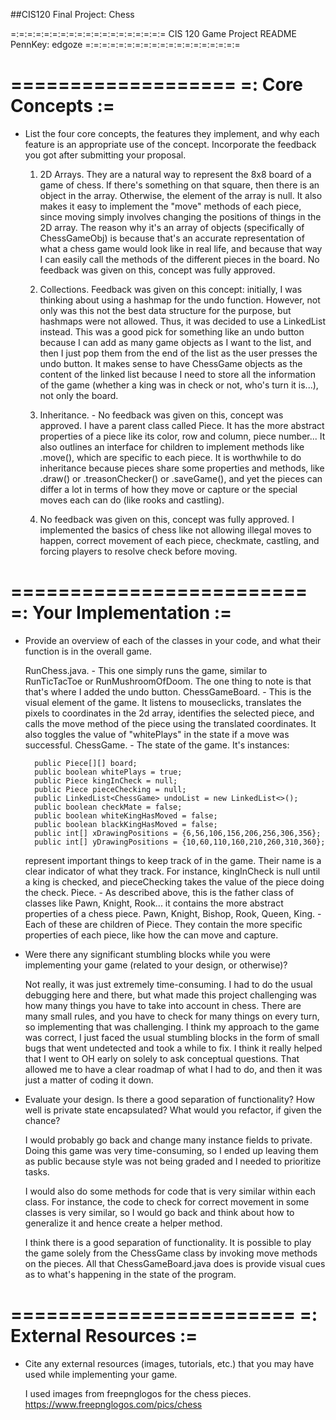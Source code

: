 ##CIS120 Final Project: Chess


=:=:=:=:=:=:=:=:=:=:=:=:=:=:=:=:=:=:=
CIS 120 Game Project README
PennKey: edgoze
=:=:=:=:=:=:=:=:=:=:=:=:=:=:=:=:=:=:=

===================
=: Core Concepts :=
===================

- List the four core concepts, the features they implement, and why each feature
  is an appropriate use of the concept. Incorporate the feedback you got after
  submitting your proposal.

  1. 2D Arrays. They are a natural way to represent the 8x8 board of a game of chess. If there's something on
  that square, then there is an object in the array. Otherwise, the element of the array is null. It also makes it easy
  to implement the "move" methods of each piece, since moving simply involves changing the positions of things in the
  2D array. The reason why it's an array of objects (specifically of ChessGameObj) is because that's an accurate
  representation of what a chess game would look like in real life, and because that way I can easily call the methods
  of the different pieces in the board.
  No feedback was given on this, concept was fully approved.

  2. Collections. Feedback was given on this concept: initially, I was thinking about using a hashmap for the undo
  function. However, not only was this not the best data structure for the purpose, but hashmaps were not allowed.
  Thus, it was decided to use a LinkedList instead. This was a good pick for something like an undo button because
  I can add as many game objects as I want to the list, and then I just pop them from the end of the list as the user
  presses the undo button. It makes sense to have ChessGame objects as the content of the linked list because I need to
  store all the information of the game (whether a king was in check or not, who's turn it is...), not only the board.

  3. Inheritance. - No feedback was given on this, concept was approved. I have a parent class called Piece. It has the
  more abstract properties of a piece like its color, row and column, piece number... It also outlines an interface
  for children to implement methods like .move(), which are specific to each piece. It is worthwhile to do
  inheritance because pieces share some properties and methods, like .draw() or .treasonChecker() or .saveGame(), and
  yet the pieces can differ a lot in terms of how they move or capture or the special moves each can do (like rooks
  and castling).

  4. No feedback was given on this, concept was fully approved. I implemented the basics of chess like not allowing
  illegal moves to happen, correct movement of each piece, checkmate, castling, and forcing players to resolve check
  before moving.

=========================
=: Your Implementation :=
=========================

- Provide an overview of each of the classes in your code, and what their
  function is in the overall game.

    RunChess.java. - This one simply runs the game, similar to RunTicTacToe or RunMushroomOfDoom. The one thing
    to note is that that's where I added the undo button.
    ChessGameBoard. - This is the visual element of the game. It listens to mouseclicks, translates the pixels to
    coordinates in the 2d array, identifies the selected piece, and calls the move method of the piece using the
    translated coordinates. It also toggles the value of "whitePlays" in the state if a move was successful.
    ChessGame. - The state of the game. It's instances:

        public Piece[][] board;
        public boolean whitePlays = true;
        public Piece kingInCheck = null;
        public Piece pieceChecking = null;
        public LinkedList<ChessGame> undoList = new LinkedList<>();
        public boolean checkMate = false;
        public boolean whiteKingHasMoved = false;
        public boolean blackKingHasMoved = false;
        public int[] xDrawingPositions = {6,56,106,156,206,256,306,356};
        public int[] yDrawingPositions = {10,60,110,160,210,260,310,360};

    represent important things to keep track of in the game. Their name is a clear indicator of what they track. For
    instance, kingInCheck is null until a king is checked, and pieceChecking takes the value of the piece doing the
    check.
    Piece. - As described above, this is the father class of classes like Pawn, Knight, Rook... it contains the more
    abstract properties of a chess piece.
    Pawn, Knight, Bishop, Rook, Queen, King. - Each of these are children of Piece. They contain the more specific
    properties of each piece, like how the can move and capture.

- Were there any significant stumbling blocks while you were implementing your
  game (related to your design, or otherwise)?

  Not really, it was just extremely time-consuming. I had to do the usual debugging here and there, but what made
  this project challenging was how many things you have to take into account in chess. There are many small rules,
  and you have to check for many things on every turn, so implementing that was challenging. I think my approach
  to the game was correct, I just faced the usual stumbling blocks in the form of small bugs that went undetected
  and took a while to fix. I think it really helped that I went to OH early on solely to ask conceptual questions.
  That allowed me to have a clear roadmap of what I had to do, and then it was just a matter of coding it down.

- Evaluate your design. Is there a good separation of functionality? How well is
  private state encapsulated? What would you refactor, if given the chance?

    I would probably go back and change many instance fields to private. Doing this game was very time-consuming,
    so I ended up leaving them as public because style was not being graded and I needed to prioritize tasks.

    I would also do some methods for code that is very similar within each class. For instance, the code to check
    for correct movement in some classes is very similar, so I would go back and think about how to generalize it
    and hence create a helper method.

    I think there is a good separation of functionality. It is possible to play the game solely from the ChessGame
    class by invoking move methods on the pieces. All that ChessGameBoard.java does is provide visual cues as to what's
    happening in the state of the program.


========================
=: External Resources :=
========================

- Cite any external resources (images, tutorials, etc.) that you may have used 
  while implementing your game.

  I used images from freepnglogos for the chess pieces.
  https://www.freepnglogos.com/pics/chess
